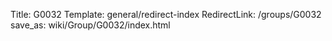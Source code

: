 Title: G0032
Template: general/redirect-index
RedirectLink: /groups/G0032
save_as: wiki/Group/G0032/index.html